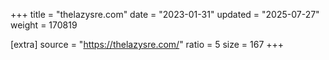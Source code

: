 +++
title = "thelazysre.com"
date = "2023-01-31"
updated = "2025-07-27"
weight = 170819

[extra]
source = "https://thelazysre.com/"
ratio = 5
size = 167
+++
